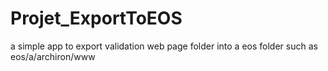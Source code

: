 # Projet_ExportToEOS
a simple app to export validation web page folder into a eos folder such as eos/a/archiron/www
